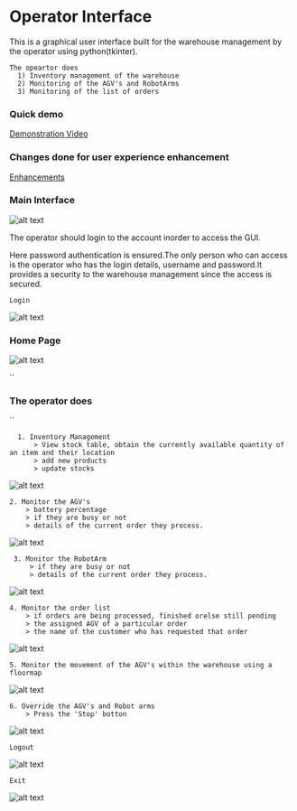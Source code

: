 

# Operator Interface

This  is a graphical user interface built for the warehouse management by the operator using python(tkinter).
```
The opeartor does 
  1) Inventory management of the warehouse 
  2) Monitoring of the AGV's and RobotArms
  3) Monitoring of the list of orders
```

### Quick demo

[Demonstration Video](https://github.com/cepdnaclk/e16-3yp-smart-pharmaceutical-warehousing/blob/main/Operator%20Interface/demo.mp4)

### Changes done for user experience enhancement
[Enhancements](https://github.com/cepdnaclk/e16-3yp-smart-pharmaceutical-warehousing/tree/main/Operator%20Interface/images/User%20Experience%20Enhancement)


### Main Interface
![alt text](https://github.com/cepdnaclk/e16-3yp-smart-pharmaceutical-warehousing/blob/main/Operator%20Interface/images/Root.png)

The operator should login to the account inorder to access the GUI.

Here password authentication is ensured.The only person who can access is the operator who has the login details, username and password.It provides a security to the warehouse management since the access is secured.

```
Login
```
![alt text](https://github.com/cepdnaclk/e16-3yp-smart-pharmaceutical-warehousing/blob/main/Operator%20Interface/images/login_.png)

### Home Page
![alt text](https://github.com/cepdnaclk/e16-3yp-smart-pharmaceutical-warehousing/blob/main/Operator%20Interface/images/Home.png)

``
### The operator does
``
```
  1. Inventory Management
      > View stock table, obtain the currently available quantity of an item and their location
      > add new products
      > update stocks 
 ```
 ![alt text](https://github.com/cepdnaclk/e16-3yp-smart-pharmaceutical-warehousing/blob/main/Operator%20Interface/images/inventory.png)
  
  ```
  2. Monitor the AGV's
      > battery percentage
      > if they are busy or not
      > details of the current order they process.
  ```
  ![alt text](https://github.com/cepdnaclk/e16-3yp-smart-pharmaceutical-warehousing/blob/main/Operator%20Interface/images/agv.png)

 ```
  3. Monitor the RobotArm
      > if they are busy or not
      > details of the current order they process.
  ```
  ![alt text](https://github.com/cepdnaclk/e16-3yp-smart-pharmaceutical-warehousing/blob/main/Operator%20Interface/images/arm.png)
  
  ```
  4. Monitor the order list
      > if orders are being processed, finished orelse still pending
      > the assigned AGV of a particular order
      > the name of the customer who has requested that order
  ```
  ![alt text](https://github.com/cepdnaclk/e16-3yp-smart-pharmaceutical-warehousing/blob/main/Operator%20Interface/images/order_status.png)

  ```
  5. Monitor the movement of the AGV's within the warehouse using a floormap
  ```
  ![alt text](https://github.com/cepdnaclk/e16-3yp-smart-pharmaceutical-warehousing/blob/main/Operator%20Interface/images/location.png)
  
  ```
  6. Override the AGV's and Robot arms
      > Press the 'Stop' botton
  ```
  ![alt text](https://github.com/cepdnaclk/e16-3yp-smart-pharmaceutical-warehousing/blob/main/Operator%20Interface/images/stop.png)
  
  ```
  Logout
  ```
  ![alt text](https://github.com/cepdnaclk/e16-3yp-smart-pharmaceutical-warehousing/blob/main/Operator%20Interface/images/logout_.png)

  ```
  Exit
  ```
  ![alt text](https://github.com/cepdnaclk/e16-3yp-smart-pharmaceutical-warehousing/blob/main/Operator%20Interface/images/exit_.png)
  




